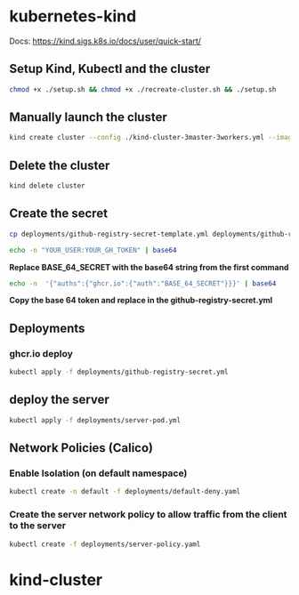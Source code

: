 # kubernetes-kind

Docs: https://kind.sigs.k8s.io/docs/user/quick-start/

## Setup Kind, Kubectl and the cluster

```bash
chmod +x ./setup.sh && chmod +x ./recreate-cluster.sh && ./setup.sh
```

## Manually launch the cluster
```bash
kind create cluster --config ./kind-cluster-3master-3workers.yml --image kindest/node:$(curl -s https://storage.googleapis.com/kubernetes-release/release/stable.txt)
```

## Delete the cluster

```bash
kind delete cluster
```

## Create the secret

```bash
cp deployments/github-registry-secret-template.yml deployments/github-registry-secret.yml
```

```bash
echo -n "YOUR_USER:YOUR_GH_TOKEN" | base64
```

**Replace BASE_64_SECRET with the base64 string from the first command**
```bash
echo -n  '{"auths":{"ghcr.io":{"auth":"BASE_64_SECRET"}}}' | base64
```

**Copy the base 64 token and replace <BASE64> in the github-registry-secret.yml**


## Deployments

### ghcr.io deploy

```bash
kubectl apply -f deployments/github-registry-secret.yml
```

## deploy the server

```bash
kubectl apply -f deployments/server-pod.yml
```

## Network Policies (Calico)

### Enable Isolation (on default namespace)

```bash
kubectl create -n default -f deployments/default-deny.yaml
```

### Create the server network policy to allow traffic from the client to the server

```bash
kubectl create -f deployments/server-policy.yaml
```
# kind-cluster
